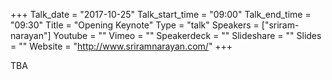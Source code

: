+++
Talk_date = "2017-10-25"
Talk_start_time = "09:00"
Talk_end_time = "09:30"
Title = "Opening Keynote"
Type = "talk"
Speakers = ["sriram-narayan"]
Youtube = ""
Vimeo = ""
Speakerdeck = ""
Slideshare = ""
Slides = ""
Website = "http://www.sriramnarayan.com/"
+++

TBA
